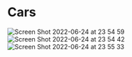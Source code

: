 # Cars

![Screen Shot 2022-06-24 at 23 54 59](https://user-images.githubusercontent.com/75434270/176010818-5728dcff-7209-4161-b096-e263ddc793f0.png)
![Screen Shot 2022-06-24 at 23 54 42](https://user-images.githubusercontent.com/75434270/176010840-d978594a-70de-46e9-abc9-1197bbfdae94.png)
![Screen Shot 2022-06-24 at 23 55 33](https://user-images.githubusercontent.com/75434270/176010847-3b67dd8e-cdcd-4e39-b1a9-57e2548446bf.png)
